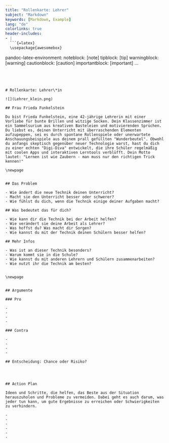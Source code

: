 ```yaml
---
title: "Rollenkarte: Lehrer"
subject: "Markdown"
keywords: [Markdown, Example]
lang: "de"
colorlinks: true
header-includes:
- |
  ```{=latex}
  \usepackage{awesomebox}
  ```
pandoc-latex-environment:
  noteblock: [note]
  tipblock: [tip]
  warningblock: [warning]
  cautionblock: [caution]
  importantblock: [important]
...
```




# Rollenkarte: Lehrer\*in

![](Lehrer_klein.png)

## Frau Frieda Funkelstein

Du bist Frieda Funkelstein, eine 42-jährige Lehrerin mit einer Vorliebe für bunte Brillen und witzige Socken. Dein Klassenzimmer ist ein Sammelsurium aus kreativen Basteleien und motivierenden Sprüchen. Du liebst es, deinen Unterricht mit überraschenden Elementen aufzupeppen, sei es durch spontane Rollenspiele oder unerwartete Anschauungsbeispiele aus deinem prall gefüllten "Wunderbeutel". Obwohl du anfangs skeptisch gegenüber neuer Technologie warst, hast du dich zu einer echten "Digi-Diva" entwickelt, die ihre Schüler regelmäßig mit coolen Apps und interaktiven Lerntools verblüfft. Dein Motto lautet: "Lernen ist wie Zaubern - man muss nur den richtigen Trick kennen!"

\newpage


## Das Problem

- Wie ändert die neue Technik deinen Unterricht?
- Macht sie den Unterricht besser oder schwerer?
- Wie fühlst du dich, wenn die Technik einige deiner Aufgaben macht?

## Was bedeutet das für dich?

- Wie kann dir die Technik bei der Arbeit helfen?
- Wie verändert sie deine Arbeit als Lehrer?
- Was hoffst du? Was macht dir Sorgen?
- Wie kannst du mit der Technik deinen Schülern besser helfen?

## Mehr Infos

- Was ist an dieser Technik besonders?
- Warum kommt sie in die Schule?
- Wie kannst du mit anderen Lehrern und Schülern zusammenarbeiten?
- Wie nutzt ihr die Technik am besten?


\newpage


## Argumente

### Pro

-
-
-
-

### Contra

-
-
-
-

## Entscheidung: Chance oder Risiko?




## Action Plan

Ideen und Schritte, die helfen, das Beste aus der Situation herauszuholen und Probleme zu vermeiden. Dabei geht es auch darum, was jeder tun kann, um gute Ergebnisse zu erreichen oder Schwierigkeiten zu verhindern.

-
-
-
-
-
-
